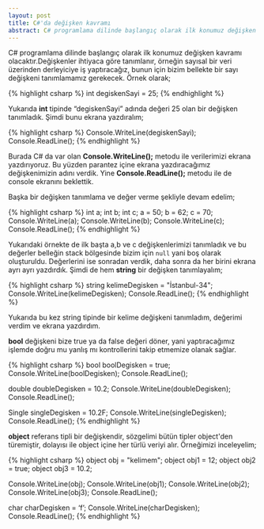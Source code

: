 ```yaml
---
layout: post
title: C#'da değişken kavramı
abstract: C# programlama dilinde başlangıç olarak ilk konumuz değişken kavramı olacaktır. Değişkenler ihtiyaca göre tanımlanır, örneğin sayısal bir veri üzerinden derleyiciye iş yaptıracağız, bunun için bizim bellekte bir sayı değişkeni tanımlamamız gerekecek.
---
```


C# programlama dilinde başlangıç olarak ilk konumuz değişken kavramı olacaktır.Değişkenler ihtiyaca göre tanımlanır, örneğin sayısal bir veri üzerinden derleyiciye iş yaptıracağız, bunun için bizim bellekte bir sayı değişkeni tanımlamamız gerekecek. Örnek olarak;

{% highlight csharp %}
int degiskenSayi = 25;
{% endhighlight %}

Yukarıda **int** tipinde “degiskenSayi”  adında değeri 25 olan bir değişken tanımladık. Şimdi bunu ekrana yazdıralım;

{% highlight csharp %}
Console.WriteLine(degiskenSayi);
Console.ReadLine();
{% endhighlight %}

Burada C# da var olan **Console.WriteLine();** metodu ile verilerimizi ekrana yazdırıyoruz. Bu yüzden parantez içine ekrana yazdıracağımız değişkenimizin adını verdik. Yine **Console.ReadLine();** metodu ile de console ekranını beklettik.

Başka bir değişken tanımlama ve değer verme şekliyle devam edelim;

{% highlight csharp %}
int a;
int b;
int c;
a = 50;
b = 62;
c = 70;
Console.WriteLine(a);
Console.WriteLine(b);
Console.WriteLine(c);
Console.ReadLine();
{% endhighlight %}

Yukarıdaki örnekte de ilk başta a,b ve c değişkenlerimizi tanımladık ve bu değerler belleğin stack bölgesinde bizim için `null` yani boş olarak oluşturuldu. Değerlerini ise sonradan verdik, daha sonra da her birini ekrana ayrı ayrı yazdırdık. Şimdi de hem **string** bir değişken tanımlayalım;

{% highlight csharp %}
string kelimeDegisken = "İstanbul-34";
Console.WriteLine(kelimeDegisken);
Console.ReadLine();
{% endhighlight %}

Yukarıda bu kez string tipinde bir kelime değişkeni tanımladım, değerimi verdim ve ekrana yazdırdım.

**bool** değişkeni bize true ya da false değeri döner, yani yaptıracağımız işlemde doğru mu yanlış mı kontrollerini takip etmemize olanak sağlar.

{% highlight csharp %}
bool boolDegisken = true;
Console.WriteLine(boolDegisken);
Console.ReadLine();

double doubleDegisken = 10.2;
Console.WriteLine(doubleDegisken);
Console.ReadLine();

Single singleDegisken = 10.2F;
Console.WriteLine(singleDegisken);
Console.ReadLine();
{% endhighlight %}

**object** referans tipli bir değişkendir, sözgelimi bütün tipler object'den türemiştir, dolayısı ile object içine her türlü veriyi alır. Örneğimizi inceleyelim;

{% highlight csharp %}
object obj = "kelimem";
object obj1 = 12;
object obj2 = true;
object obj3 = 10.2;

Console.WriteLine(obj);
Console.WriteLine(obj1);
Console.WriteLine(obj2);
Console.WriteLine(obj3);
Console.ReadLine();

char charDegisken = ‘f’;
Console.WriteLine(charDegisken);
Console.ReadLine();
{% endhighlight %}
